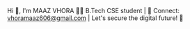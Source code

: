 Hi 👋, I'm MAAZ VHORA
👨‍💻 B.Tech CSE student | 
📧 Connect: vhoramaaz606@gmail.com |
 Let's secure the digital future! 💼
